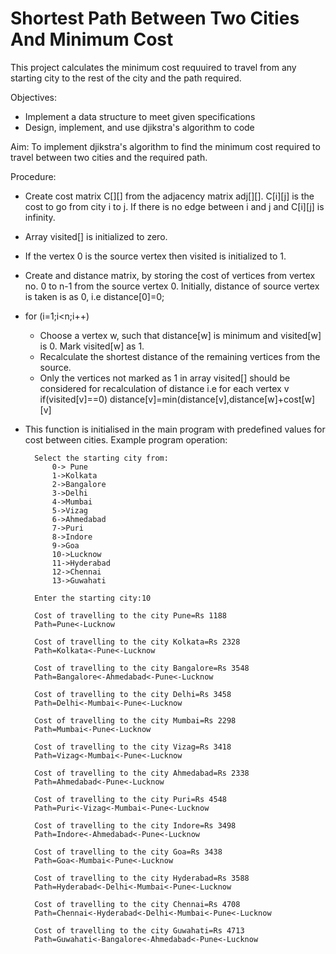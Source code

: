 # Shortest Path Between Two Cities And Minimum Cost 
This project calculates the minimum cost requuired to travel from any starting city to the rest of the city and the path required.  

Objectives:  
  - Implement a data structure to meet given specifications
  - Design, implement, and use djikstra's algorithm to code  

Aim: To implement djikstra's algorithm to find the minimum cost required to travel between two cities and the required path.  

Procedure:  
  - Create cost matrix C[][] from the adjacency matrix adj[][]. C[i][j] is the cost to go from city i to j. If there is no edge between i and j and C[i][j] is infinity.
  - Array visited[] is initialized to zero.
  - If the vertex 0 is the source vertex then visited is initialized to 1.
  -  Create and distance matrix, by storing the cost of vertices from vertex no. 0 to n-1 from the source vertex 0. Initially, distance of source vertex is taken is as 0, i.e distance[0]=0;
  - for (i=1;i<n;i++)
    - Choose a vertex w, such that distance[w] is minimum and visited[w] is 0. Mark visited[w] as 1.
    - Recalculate the shortest distance of the remaining vertices from the source.
    - Only the vertices not marked as 1 in array visited[] should be considered for recalculation of distance i.e for each vertex v if(visited[v]==0) distance[v]=min(distance[v],distance[w]+cost[w][v]
  - This function is initialised in the main program with predefined values for cost between cities. Example program operation:
          
          Select the starting city from:
              0-> Pune
              1->Kolkata
              2->Bangalore
              3->Delhi
              4->Mumbai
              5->Vizag
              6->Ahmedabad
              7->Puri
              8->Indore
              9->Goa
              10->Lucknow
              11->Hyderabad
              12->Chennai
              13->Guwahati

          Enter the starting city:10

          Cost of travelling to the city Pune=Rs 1188
          Path=Pune<-Lucknow

          Cost of travelling to the city Kolkata=Rs 2328
          Path=Kolkata<-Pune<-Lucknow

          Cost of travelling to the city Bangalore=Rs 3548
          Path=Bangalore<-Ahmedabad<-Pune<-Lucknow

          Cost of travelling to the city Delhi=Rs 3458
          Path=Delhi<-Mumbai<-Pune<-Lucknow

          Cost of travelling to the city Mumbai=Rs 2298
          Path=Mumbai<-Pune<-Lucknow

          Cost of travelling to the city Vizag=Rs 3418
          Path=Vizag<-Mumbai<-Pune<-Lucknow

          Cost of travelling to the city Ahmedabad=Rs 2338
          Path=Ahmedabad<-Pune<-Lucknow

          Cost of travelling to the city Puri=Rs 4548
          Path=Puri<-Vizag<-Mumbai<-Pune<-Lucknow

          Cost of travelling to the city Indore=Rs 3498
          Path=Indore<-Ahmedabad<-Pune<-Lucknow

          Cost of travelling to the city Goa=Rs 3438
          Path=Goa<-Mumbai<-Pune<-Lucknow

          Cost of travelling to the city Hyderabad=Rs 3588
          Path=Hyderabad<-Delhi<-Mumbai<-Pune<-Lucknow

          Cost of travelling to the city Chennai=Rs 4708
          Path=Chennai<-Hyderabad<-Delhi<-Mumbai<-Pune<-Lucknow

          Cost of travelling to the city Guwahati=Rs 4713
          Path=Guwahati<-Bangalore<-Ahmedabad<-Pune<-Lucknow
          
